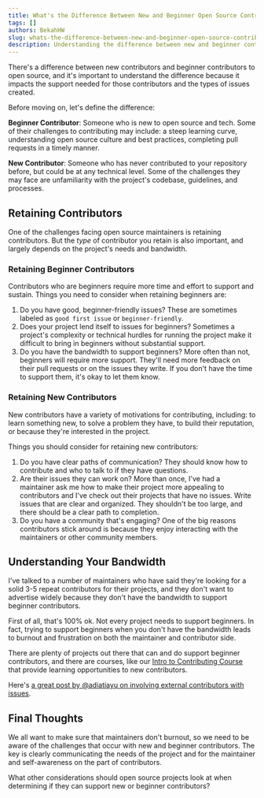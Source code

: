 ```yaml
---
title: What's the Difference Between New and Beginner Open Source Contributors?
tags: []
authors: BekahHW
slug: whats-the-difference-between-new-and-beginner-open-source-contributors
description: Understanding the difference between new and beginner contributors is important for both project maintainers and the contributors themselves. This post identifies some of the unique challenges and needs of these two types of contributors.
---
```


There's a difference between new contributors and beginner contributors to open source, and it's important to understand the difference because it impacts the support needed for those contributors and the types of issues created.

Before moving on, let's define the difference:

**Beginner Contributor**: Someone who is new to open source and tech. Some of their challenges to contributing may include: a steep learning curve, understanding open source culture and best practices, completing pull requests in a timely manner. 

**New Contributor**: Someone who has never contributed to your repository before, but could be at any technical level. Some of the challenges they may face are unfamiliarity with the project's codebase, guidelines, and processes.

## Retaining Contributors

One of the challenges facing open source maintainers is retaining contributors. But the *type* of contributor you retain is also important, and largely depends on the project's needs and bandwidth. 

### Retaining Beginner Contributors

Contributors who are beginners require more time and effort to support and sustain. Things you need to consider when retaining beginners are:

1. Do you have good, beginner-friendly issues? These are sometimes labeled as `good first issue` or `beginner-friendly`.
2. Does your project lend itself to issues for beginners? Sometimes a project's complexity or technical hurdles for running the project make it difficult to bring in beginners without substantial support.
3. Do you have the bandwidth to support beginners? More often than not, beginners will require more support. They'll need more feedback on their pull requests or on the issues they write. If you don't have the time to support them, it's okay to let them know. 

### Retaining New Contributors

New contributors have a variety of motivations for contributing, including: to learn something new, to solve a problem they have, to build their reputation, or because they're interested in the project. 

Things you should consider for retaining new contributors:

1. Do you have clear paths of communication? They should know how to contribute and who to talk to if they have questions.
2. Are their issues they can work on? More than once, I've had a maintainer ask me how to make their project more appealing to contributors and I've check out their projects that have no issues. Write issues that are clear and organized. They shouldn't be too large, and there should be a clear path to completion.
3. Do you have a community that's engaging? One of the big reasons contributors stick around is because they enjoy interacting with the maintainers or other community members. 

## Understanding Your Bandwidth

I've talked to a number of maintainers who have said they're looking for a solid 3-5 repeat contributors for their projects, and they don't want to advertise widely because they don't have the bandwidth to support beginner contributors.

First of all, that's 100% ok. Not every project needs to support beginners. In fact, trying to support beginners when you don't have the bandwidth leads to burnout and frustration on both the maintainer and contributor side. 

There are plenty of projects out there that can and do support beginner contributors, and there are courses, like our [Intro to Contributing Course](https://intro.opensauced.pizza/#/) that provide learning opportunities to new contributors. 

Here's [a great post by @adiatiayu on involving external contributors with issues](https://dev.to/opensauced/collaborate-conquer-grow-mastering-the-art-of-issue-management-for-open-source-projects-49gi). 

## Final Thoughts

We all want to make sure that maintainers don't burnout, so we need to be aware of the challenges that occur with new and beginner contributors. The key is clearly communicating the needs of the project and for the maintainer and self-awareness on the part of contributors. 

What other considerations should open source projects look at when determining if they can support new or beginner contributors?